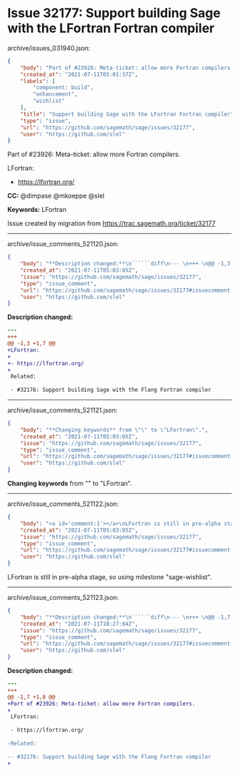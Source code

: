 # Issue 32177: Support building Sage with the LFortran Fortran compiler

archive/issues_031940.json:
```json
{
    "body": "Part of #23926: Meta-ticket: allow more Fortran compilers.\n\nLFortran:\n\n- https://lfortran.org/\n\n\n\n\n**CC:**  @dimpase @mkoeppe @slel\n\n**Keywords:** LFortran\n\nIssue created by migration from https://trac.sagemath.org/ticket/32177\n\n",
    "created_at": "2021-07-11T05:01:37Z",
    "labels": [
        "component: build",
        "enhancement",
        "wishlist"
    ],
    "title": "Support building Sage with the LFortran Fortran compiler",
    "type": "issue",
    "url": "https://github.com/sagemath/sage/issues/32177",
    "user": "https://github.com/slel"
}
```
Part of #23926: Meta-ticket: allow more Fortran compilers.

LFortran:

- https://lfortran.org/




**CC:**  @dimpase @mkoeppe @slel

**Keywords:** LFortran

Issue created by migration from https://trac.sagemath.org/ticket/32177





---

archive/issue_comments_521120.json:
```json
{
    "body": "**Description changed:**\n``````diff\n--- \n+++ \n@@ -1,3 +1,7 @@\n+LFortran:\n+\n+- https://lfortran.org/\n+\n Related:\n \n - #32176: Support building Sage with the Flang Fortran compiler\n``````\n",
    "created_at": "2021-07-11T05:03:05Z",
    "issue": "https://github.com/sagemath/sage/issues/32177",
    "type": "issue_comment",
    "url": "https://github.com/sagemath/sage/issues/32177#issuecomment-521120",
    "user": "https://github.com/slel"
}
```

**Description changed:**
``````diff
--- 
+++ 
@@ -1,3 +1,7 @@
+LFortran:
+
+- https://lfortran.org/
+
 Related:
 
 - #32176: Support building Sage with the Flang Fortran compiler
``````




---

archive/issue_comments_521121.json:
```json
{
    "body": "**Changing keywords** from \"\" to \"LFortran\".",
    "created_at": "2021-07-11T05:03:05Z",
    "issue": "https://github.com/sagemath/sage/issues/32177",
    "type": "issue_comment",
    "url": "https://github.com/sagemath/sage/issues/32177#issuecomment-521121",
    "user": "https://github.com/slel"
}
```

**Changing keywords** from "" to "LFortran".



---

archive/issue_comments_521122.json:
```json
{
    "body": "<a id='comment:1'></a>\nLFortran is still in pre-alpha stage,\nso using milestone \"sage-wishlist\".",
    "created_at": "2021-07-11T05:03:05Z",
    "issue": "https://github.com/sagemath/sage/issues/32177",
    "type": "issue_comment",
    "url": "https://github.com/sagemath/sage/issues/32177#issuecomment-521122",
    "user": "https://github.com/slel"
}
```

<a id='comment:1'></a>
LFortran is still in pre-alpha stage,
so using milestone "sage-wishlist".



---

archive/issue_comments_521123.json:
```json
{
    "body": "**Description changed:**\n``````diff\n--- \n+++ \n@@ -1,7 +1,8 @@\n+Part of #23926: Meta-ticket: allow more Fortran compilers.\n+\n LFortran:\n \n - https://lfortran.org/\n \n-Related:\n \n-- #32176: Support building Sage with the Flang Fortran compiler\n+\n``````\n",
    "created_at": "2021-07-11T18:27:04Z",
    "issue": "https://github.com/sagemath/sage/issues/32177",
    "type": "issue_comment",
    "url": "https://github.com/sagemath/sage/issues/32177#issuecomment-521123",
    "user": "https://github.com/slel"
}
```

**Description changed:**
``````diff
--- 
+++ 
@@ -1,7 +1,8 @@
+Part of #23926: Meta-ticket: allow more Fortran compilers.
+
 LFortran:
 
 - https://lfortran.org/
 
-Related:
 
-- #32176: Support building Sage with the Flang Fortran compiler
+
``````

